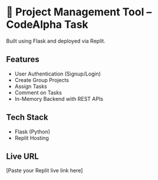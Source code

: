 # 📌 Project Management Tool – CodeAlpha Task

Built using Flask and deployed via Replit.

## Features
- User Authentication (Signup/Login)
- Create Group Projects
- Assign Tasks
- Comment on Tasks
- In-Memory Backend with REST APIs

## Tech Stack
- Flask (Python)
- Replit Hosting

## Live URL
[Paste your Replit live link here]
